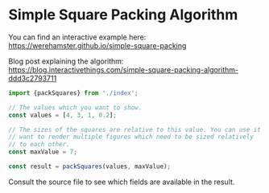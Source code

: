 # Simple Square Packing Algorithm

You can find an interactive example here: https://werehamster.github.io/simple-square-packing

Blog post explaining the algorithm: https://blog.interactivethings.com/simple-square-packing-algorithm-ddd3c2793711

```javascript
import {packSquares} from './index';

// The values which you want to show.
const values = [4, 3, 1, 0.2];

// The sizes of the squares are relative to this value. You can use it if you
// want to render multiple figures which need to be sized relatively
// to each other.
const maxValue = 7;

const result = packSquares(values, maxValue);
```

Consult the source file to see which fields are available in the result.
